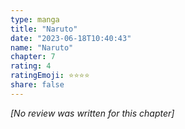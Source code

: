```yaml
---
type: manga
title: "Naruto"
date: "2023-06-18T10:40:43"
name: "Naruto"
chapter: 7
rating: 4
ratingEmoji: ⭐️⭐️⭐️⭐️
share: false
---
```


_[No review was written for this chapter]_
